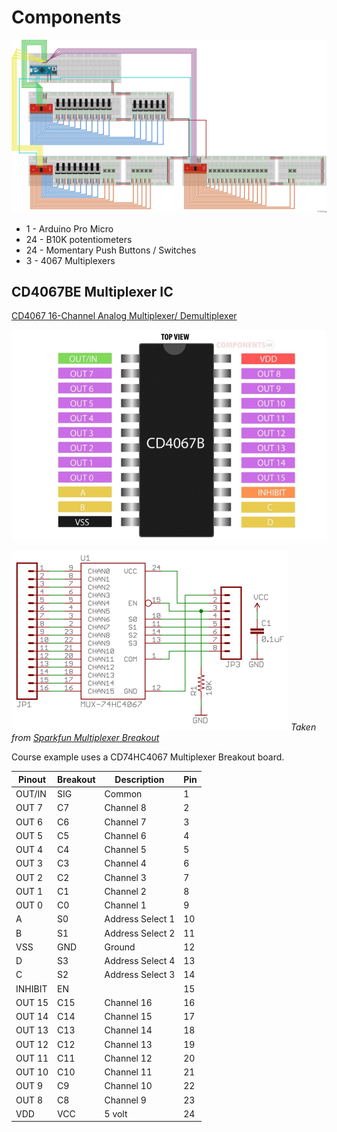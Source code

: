 # Components

![MIDI Controller Diagram]

[MIDI Controller Diagram]: /assets/midi-controller_bb.png "MIDI Controller Diagram"

* 1 - Arduino Pro Micro
* 24 - B10K potentiometers
* 24 - Momentary Push Buttons / Switches
* 3 - 4067 Multiplexers

## CD4067BE Multiplexer IC

[CD4067 16-Channel Analog Multiplexer/ Demultiplexer][]

![CD4067BE pinout]

![CD74HC4067 Breakout Schematic]
*Taken from [Sparkfun Multiplexer Breakout]*

[Sparkfun Multiplexer Breakout]: https://cdn.sparkfun.com/datasheets/BreakoutBoards/Analog-Digital-Mux-Breakout-v11.pdf

Course example uses a CD74HC4067 Multiplexer Breakout board.

| Pinout     | Breakout | Description      | Pin |
| ---------- | -------- | ---------------- | --- |
| OUT/IN     | SIG      | Common           | 1   |
| OUT 7      | C7       | Channel 8        | 2   |
| OUT 6      | C6       | Channel 7        | 3   |
| OUT 5      | C5       | Channel 6        | 4   |
| OUT 4      | C4       | Channel 5        | 5   |
| OUT 3      | C3       | Channel 4        | 6   |
| OUT 2      | C2       | Channel 3        | 7   |
| OUT 1      | C1       | Channel 2        | 8   |
| OUT 0      | C0       | Channel 1        | 9   |
| A          | S0       | Address Select 1 | 10  |
| B          | S1       | Address Select 2 | 11  |
| VSS        | GND      | Ground           | 12  |
| D          | S3       | Address Select 4 | 13  |
| C          | S2       | Address Select 3 | 14  |
| INHIBIT    | EN       |                  | 15  |
| OUT 15     | C15      | Channel 16       | 16  |
| OUT 14     | C14      | Channel 15       | 17  |
| OUT 13     | C13      | Channel 14       | 18  |
| OUT 12     | C12      | Channel 13       | 19  |
| OUT 11     | C11      | Channel 12       | 20  |
| OUT 10     | C10      | Channel 11       | 21  |
| OUT 9      | C9       | Channel 10       | 22  |
| OUT 8      | C8       | Channel 9        | 23  |
| VDD        | VCC      | 5 volt           | 24  |

[CD4067 16-Channel Analog Multiplexer/ Demultiplexer]: https://components101.com/article/cd4067-16-channel-analog-multiplexer-demultiplexer
[CD4067BE pinout]: /assets/cd4067b-pinout.jpg "CD4067B Pin-out"
[CD74HC4067 Breakout Schematic]: /assets/mux-breakout-schematic.png "CD74HC4067 Multiplexer Breakout Schematic"
